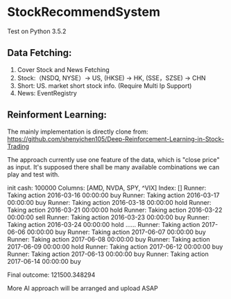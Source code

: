 # StockRecommendSystem

Test on Python 3.5.2

## Data Fetching:
1. Cover Stock and News Fetching
2. Stock:（NSDQ, NYSE）-> US, (HKSE) -> HK, (SSE，SZSE) -> CHN
3. Short: US. market short stock info. (Require Multi Ip Support)
4. News: EventRegistry

## Reinforment Learning:
The mainly implementation is directly clone from:
https://github.com/shenyichen105/Deep-Reinforcement-Learning-in-Stock-Trading

The approach currently use one feature of the data, which is "close price" as input.
It's supposed there shall be many available combinations we can play and test with.

init cash:  100000
Columns: [AMD, NVDA, SPY, ^VIX]
Index: []
Runner: Taking action 2016-03-16 00:00:00 buy
Runner: Taking action 2016-03-17 00:00:00 buy
Runner: Taking action 2016-03-18 00:00:00 hold
Runner: Taking action 2016-03-21 00:00:00 hold
Runner: Taking action 2016-03-22 00:00:00 sell
Runner: Taking action 2016-03-23 00:00:00 buy
Runner: Taking action 2016-03-24 00:00:00 hold
......
Runner: Taking action 2017-06-06 00:00:00 buy
Runner: Taking action 2017-06-07 00:00:00 buy
Runner: Taking action 2017-06-08 00:00:00 buy
Runner: Taking action 2017-06-09 00:00:00 hold
Runner: Taking action 2017-06-12 00:00:00 buy
Runner: Taking action 2017-06-13 00:00:00 buy
Runner: Taking action 2017-06-14 00:00:00 buy

Final outcome: 121500.348294


More AI approach will be arranged and upload ASAP
